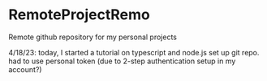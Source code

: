 # RemoteProjectRemo
Remote github repository for my personal projects

4/18/23:
today, I started a tutorial on typescript and node.js
set up git repo. had to use personal token (due to 2-step authentication setup in my account?)

